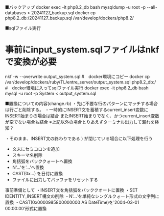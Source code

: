 ■バックアップ
docker exec -it php8.2_db bash
mysqldump -u root -p --all-databases > 20241127_backup.sql
docker cp php8.2_db:/20241127_backup.sql /var/develop/dockers/php8.2/

■sqlファイル実行
# 事前にinput_system.sqlファイルはnkfで変換が必要
nkf -w --overwrite output_system.sql
#　docker環境にコピー
docker cp /var/develop/dockers/ruby/TL/entre_server/output_system.sql php8.2_db:/
#　docker環境に入ってsqlファイル実行
docker exec -it php8.2_db bash
mysql -u root -p System < output_system.sql

■置換についての内容(change.rb)
・先に不要な行のパターンにマッチする場合は行ごと削除する。
・一時的にINSERT文を蓄積するcurrent_insert変数にINSERT始まりの場合は結合
またINSERT始まりでなく、かつcurrent_insert変数が空でない場合も結合
※上記以外の場合とりあえずターミナル出力して漏れを検知？

・そのまま、INSERT文の終わりである ) が閉じている場合に以下処理を行う
  -  文末にセミコロンを追加
  -  スキーマ名削除
  -  角括弧をバッククォートへ置換
  -  N'...'を'...'へ置換
  -  CAST(0x...) を日付に置換
  -  ファイルに出力してバッファをリセットする

事前準備として
・INSERT文を角括弧をバッククオートに置換
・SET IDENTITY_INSERT構文の削除
・N'...'を単純なシングルクォート形式の文字列に置換
・CAST(0x0000985800000000 AS DateTime)を'2004-03-01 00:00:00'形式に置換